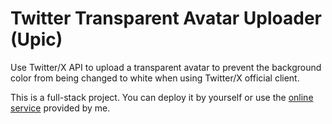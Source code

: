# Twitter Transparent Avatar Uploader (Upic)

Use Twitter/X API to upload a transparent avatar to prevent the background color from being changed to white when using Twitter/X official client.

This is a full-stack project. You can deploy it by yourself or use the [online service](https://upic.3kn.jp/) provided by me.